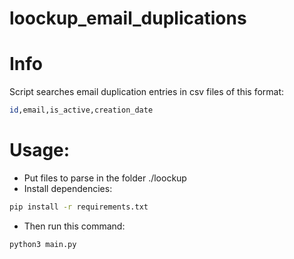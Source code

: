 # loockup_email_duplications
Info
====
Script searches email duplication entries in csv files of this format:
```bash
id,email,is_active,creation_date
```

Usage: 
======
- Put files to parse in the folder ./loockup
- Install dependencies:
```bash
pip install -r requirements.txt
```
- Then run this command:
```bash
python3 main.py
```
